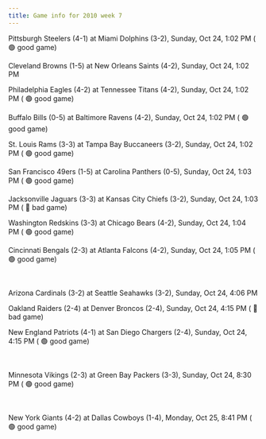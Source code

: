 ```yaml
---
title: Game info for 2010 week 7
---
```

Pittsburgh Steelers (4-1) at Miami Dolphins (3-2), Sunday, Oct 24, 1:02 PM (	:green_circle: good game)

Cleveland Browns (1-5) at New Orleans Saints (4-2), Sunday, Oct 24, 1:02 PM

Philadelphia Eagles (4-2) at Tennessee Titans (4-2), Sunday, Oct 24, 1:02 PM (	:green_circle: good game)

Buffalo Bills (0-5) at Baltimore Ravens (4-2), Sunday, Oct 24, 1:02 PM (	:green_circle: good game)

St. Louis Rams (3-3) at Tampa Bay Buccaneers (3-2), Sunday, Oct 24, 1:02 PM (	:green_circle: good game)

San Francisco 49ers (1-5) at Carolina Panthers (0-5), Sunday, Oct 24, 1:03 PM (	:green_circle: good game)

Jacksonville Jaguars (3-3) at Kansas City Chiefs (3-2), Sunday, Oct 24, 1:03 PM (	:red_circle: bad game)

Washington Redskins (3-3) at Chicago Bears (4-2), Sunday, Oct 24, 1:04 PM (	:green_circle: good game)

Cincinnati Bengals (2-3) at Atlanta Falcons (4-2), Sunday, Oct 24, 1:05 PM (	:green_circle: good game)


<br/>

Arizona Cardinals (3-2) at Seattle Seahawks (3-2), Sunday, Oct 24, 4:06 PM

Oakland Raiders (2-4) at Denver Broncos (2-4), Sunday, Oct 24, 4:15 PM (	:red_circle: bad game)

New England Patriots (4-1) at San Diego Chargers (2-4), Sunday, Oct 24, 4:15 PM (	:green_circle: good game)


<br/>

Minnesota Vikings (2-3) at Green Bay Packers (3-3), Sunday, Oct 24, 8:30 PM (	:green_circle: good game)


<br/>

New York Giants (4-2) at Dallas Cowboys (1-4), Monday, Oct 25, 8:41 PM (	:green_circle: good game)

